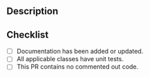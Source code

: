 ## Description

## Checklist

- [ ] Documentation has been added or updated.
- [ ] All applicable classes have unit tests.
- [ ] This PR contains no commented out code.
